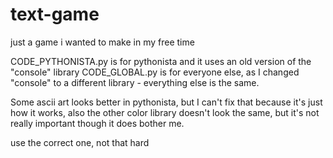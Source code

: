 # text-game
just a game i wanted to make in my free time

CODE_PYTHONISTA.py is for pythonista and it uses an old version of the "console" library
CODE_GLOBAL.py is for everyone else, as I changed "console" to a different library - everything else is the same.

Some ascii art looks better in pythonista, but I can't fix that because it's just how it works, also the other color library doesn't look the same, but it's not really important though it does bother me.

use the correct one, not that hard
